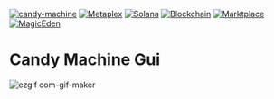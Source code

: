 [![candy-machine](https://img.shields.io/badge/CandyMachine-3.0-blue.svg)](https://docs.metaplex.com/developer-tools/sugar/guides/sugar-for-cmv3) [![Metaplex](https://img.shields.io/badge/Metaplex-blue.svg)](https://www.metaplex.com/) [![Solana](https://img.shields.io/badge/Solana-blue.svg)](https://www.solana.com/) [![Blockchain](https://img.shields.io/badge/Blockchain-blue.svg)](https://www.blockchain.com/) [![Marktplace](https://img.shields.io/badge/OpenSea-blue.svg)](https://opensea.io/explore-solana) [![MagicEden](https://img.shields.io/badge/MagicEden-blue.svg)](https://magiceden.io/)
# Candy Machine Gui

![ezgif com-gif-maker](https://user-images.githubusercontent.com/69615463/201595250-fe816e39-9332-47fa-a100-2fdc59f7d762.gif)

